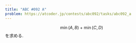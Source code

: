 ```yaml
---
title: "ABC #092 A"
problem: https://atcoder.jp/contests/abc092/tasks/abc092_a
---
```

$$ \min(A, B) + \min(C, D) $$ を求める.
